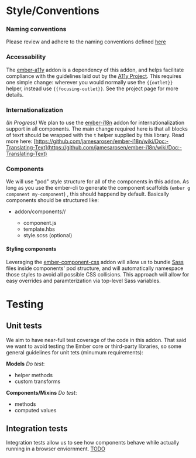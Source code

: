 # Style/Conventions

### Naming conventions

Please review and adhere to the naming conventions defined [here](http://ember-cli.com/user-guide/#naming-conventions)

### Accessability

The [ember-a11y](https://www.npmjs.com/package/ember-a11y) addon is a dependency of this addon, and helps facilitate compliance with the guidelines laid out by the [A11y Project](http://a11yproject.com/). This requires one simple change: wherever you would normally use the `{{outlet}}` helper, instead use `{{focusing-outlet}}`. See the project page for more details.

### Internationalization

_(In Progress)_ We plan to use the [ember-i18n](https://github.com/jamesarosen/ember-i18n) addon for internationalization support in all components. The main change required here is that all blocks of texrt should be wrapped with the `t` helper supplied by this library. Read more here: [https://github.com/jamesarosen/ember-i18n/wiki/Doc:-Translating-Text](https://github.com/jamesarosen/ember-i18n/wiki/Doc:-Translating-Text)

### Components

We will use "pod" style structure for all of the components in this addon. As long as you use the ember-cli to generate the component scaffolds (`ember g component my-component`) , this should happend by default. Basically components should be structured like:

- addon/components/<name>/
  - component.js
  - template.hbs
  - style.scss (optional)

#### Styling components

Leveraging the [ember-component-css](https://github.com/ebryn/ember-component-css) addon will allow us to bundle [Sass](http://sass-lang.com/) files inside components' pod structure, and will automatically namespace those styles to avoid all possible CSS collisions. This approach will allow for easy overrides and paramterization via top-level Sass variables.

# Testing


## Unit tests

We aim to have near-full test coverage of the code in this addon. That said we want to avoid testing the Ember core or third-party libraries, so some general guidelines for unit tets (minumum requirements):

**Models**
_Do test_:
- helper methods
- custom transforms

**Components/Mixins**
_Do test_:
- methods
- computed values

## Integration tests

Integration tests allow us to see how components behave while actually running in a browser enviornment. [TODO](https://openscience.atlassian.net/browse/EOSF-28)
